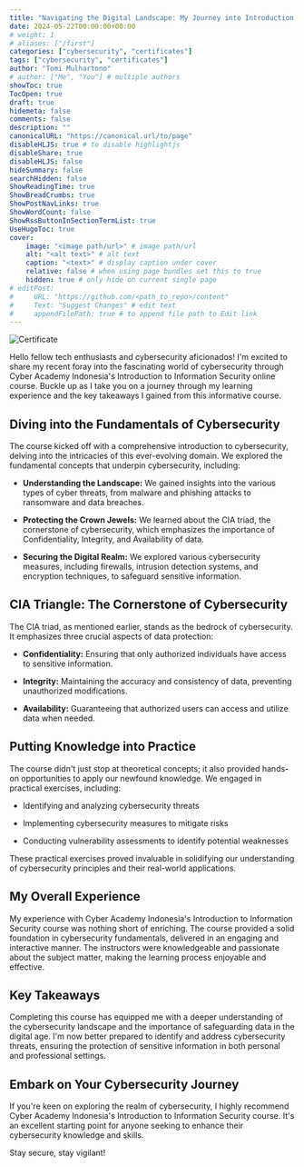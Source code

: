 ```yaml
---
title: "Navigating the Digital Landscape: My Journey into Introduction to Information Security with Cyber Academy Indonesia"
date: 2024-05-22T00:00:00+00:00
# weight: 1
# aliases: ["/first"]
categories: ["cybersecurity", "certificates"]
tags: ["cybersecurity", "certificates"]
author: "Tomi Mulhartono"
# author: ["Me", "You"] # multiple authors
showToc: true
TocOpen: true
draft: true
hidemeta: false
comments: false
description: ""
canonicalURL: "https://canonical.url/to/page"
disableHLJS: true # to disable highlightjs
disableShare: true
disableHLJS: false
hideSummary: false
searchHidden: false
ShowReadingTime: true
ShowBreadCrumbs: true
ShowPostNavLinks: true
ShowWordCount: false
ShowRssButtonInSectionTermList: true
UseHugoToc: true
cover:
    image: "<image path/url>" # image path/url
    alt: "<alt text>" # alt text
    caption: "<text>" # display caption under cover
    relative: false # when using page bundles set this to true
    hidden: true # only hide on current single page
# editPost:
#     URL: "https://github.com/<path_to_repo>/content"
#     Text: "Suggest Changes" # edit text
#     appendFilePath: true # to append file path to Edit link
---
```


![Certificate](/images/introduction-to-information-security.jpg)

Hello fellow tech enthusiasts and cybersecurity aficionados! I'm excited to share my recent foray into the fascinating world of cybersecurity through Cyber Academy Indonesia's Introduction to Information Security online course. Buckle up as I take you on a journey through my learning experience and the key takeaways I gained from this informative course.

## Diving into the Fundamentals of Cybersecurity

The course kicked off with a comprehensive introduction to cybersecurity, delving into the intricacies of this ever-evolving domain. We explored the fundamental concepts that underpin cybersecurity, including:

- **Understanding the Landscape:** We gained insights into the various types of cyber threats, from malware and phishing attacks to ransomware and data breaches.

- **Protecting the Crown Jewels:** We learned about the CIA triad, the cornerstone of cybersecurity, which emphasizes the importance of Confidentiality, Integrity, and Availability of data.

- **Securing the Digital Realm:** We explored various cybersecurity measures, including firewalls, intrusion detection systems, and encryption techniques, to safeguard sensitive information.

## CIA Triangle: The Cornerstone of Cybersecurity

The CIA triad, as mentioned earlier, stands as the bedrock of cybersecurity. It emphasizes three crucial aspects of data protection:

- **Confidentiality:** Ensuring that only authorized individuals have access to sensitive information.

- **Integrity:** Maintaining the accuracy and consistency of data, preventing unauthorized modifications.

- **Availability:** Guaranteeing that authorized users can access and utilize data when needed.

## Putting Knowledge into Practice

The course didn't just stop at theoretical concepts; it also provided hands-on opportunities to apply our newfound knowledge. We engaged in practical exercises, including:

- Identifying and analyzing cybersecurity threats

- Implementing cybersecurity measures to mitigate risks

- Conducting vulnerability assessments to identify potential weaknesses

These practical exercises proved invaluable in solidifying our understanding of cybersecurity principles and their real-world applications.

## My Overall Experience

My experience with Cyber Academy Indonesia's Introduction to Information Security course was nothing short of enriching. The course provided a solid foundation in cybersecurity fundamentals, delivered in an engaging and interactive manner. The instructors were knowledgeable and passionate about the subject matter, making the learning process enjoyable and effective.

## Key Takeaways

Completing this course has equipped me with a deeper understanding of the cybersecurity landscape and the importance of safeguarding data in the digital age. I'm now better prepared to identify and address cybersecurity threats, ensuring the protection of sensitive information in both personal and professional settings.

## Embark on Your Cybersecurity Journey

If you're keen on exploring the realm of cybersecurity, I highly recommend Cyber Academy Indonesia's Introduction to Information Security course. It's an excellent starting point for anyone seeking to enhance their cybersecurity knowledge and skills.

Stay secure, stay vigilant!